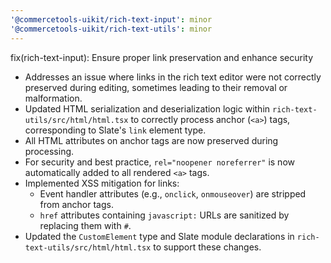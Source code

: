 ```yaml
---
'@commercetools-uikit/rich-text-input': minor
'@commercetools-uikit/rich-text-utils': minor
---
```


fix(rich-text-input): Ensure proper link preservation and enhance security

- Addresses an issue where links in the rich text editor were not correctly preserved during editing, sometimes leading to their removal or malformation.
- Updated HTML serialization and deserialization logic within `rich-text-utils/src/html/html.tsx` to correctly process anchor (`<a>`) tags, corresponding to Slate's `link` element type.
- All HTML attributes on anchor tags are now preserved during processing.
- For security and best practice, `rel="noopener noreferrer"` is now automatically added to all rendered `<a>` tags.
- Implemented XSS mitigation for links:
    - Event handler attributes (e.g., `onclick`, `onmouseover`) are stripped from anchor tags.
    - `href` attributes containing `javascript:` URLs are sanitized by replacing them with `#`.
- Updated the `CustomElement` type and Slate module declarations in `rich-text-utils/src/html/html.tsx` to support these changes.
